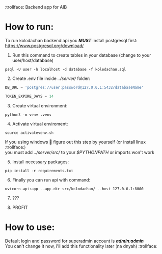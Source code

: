 :trollface:
Backend app for AIB

# How to run: 

To run kolodachan backend api you ***MUST*** install postgresql first:  
https://www.postgresql.org/download/  

1. Run this command to create tables in your database (change to your user/host/database) 
```console
psql -U user -h localhost -d database -f kolodachan.sql
```

2. Create .env file inside *../server/* folder:
```python
DB_URL = 'postgres://user:password@127.0.0.1:5432/databaseName'

TOKEN_EXPIRE_DAYS = 14
``` 

3. Create virtual environment:
```console
python3 -m venv .venv
```

4. Activate virtual enviroment:
```console
source activatevenv.sh
```
If you using windows :poop: figure out this step by yourself (or install linux :trollface:)  
you must add *../server/src/* to your *$PYTHONPATH* or imports won't work

5. Install necessary packages:
```
pip install -r requirements.txt
```

6. Finally you can run api with command:
```
uvicorn api:app --app-dir src/kolodachan/ --host 127.0.0.1:8000
```

7. ???

8. PROFIT

# How to use:
Default login and password for superadmin account is ***admin:admin***  
You can't change it now, i'll add this functionality later (na dnyah) :trollface:
